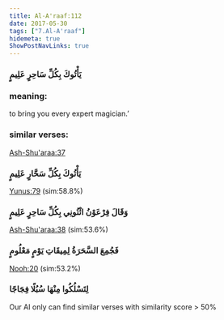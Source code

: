 ```yaml
---
title: Al-A'raaf:112
date: 2017-05-30
tags: ["7.Al-A'raaf"]
hidemeta: true 
ShowPostNavLinks: true 
---
```

### يَأْتُوكَ بِكُلِّ سَاحِرٍ عَلِيمٍ
### meaning: 
to bring you every expert magician.’
### similar verses: 

[Ash-Shu'araa:37](/26/37)

### يَأْتُوكَ بِكُلِّ سَحَّارٍ عَلِيمٍ

[Yunus:79](/10/79) (sim:58.8%)

### وَقَالَ فِرْعَوْنُ ائْتُونِي بِكُلِّ سَاحِرٍ عَلِيمٍ

[Ash-Shu'araa:38](/26/38) (sim:53.6%)

### فَجُمِعَ السَّحَرَةُ لِمِيقَاتِ يَوْمٍ مَعْلُومٍ

[Nooh:20](/71/20) (sim:53.2%)

### لِتَسْلُكُوا مِنْهَا سُبُلًا فِجَاجًا

Our AI only can find similar verses with similarity score > 50% 
